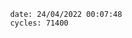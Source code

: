 

                date: 24/04/2022 00:07:48
                cycles: 71400

                         